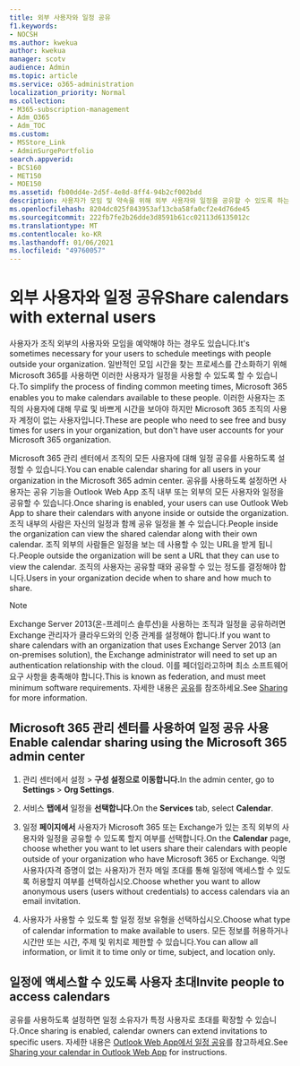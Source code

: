 ```yaml
---
title: 외부 사용자와 일정 공유
f1.keywords:
- NOCSH
ms.author: kwekua
author: kwekua
manager: scotv
audience: Admin
ms.topic: article
ms.service: o365-administration
localization_priority: Normal
ms.collection:
- M365-subscription-management
- Adm_O365
- Adm_TOC
ms.custom:
- MSStore_Link
- AdminSurgePortfolio
search.appverid:
- BCS160
- MET150
- MOE150
ms.assetid: fb00dd4e-2d5f-4e8d-8ff4-94b2cf002bdd
description: 사용자가 모임 및 약속을 위해 외부 사용자와 일정을 공유할 수 있도록 하는 방법을 배워야 합니다.
ms.openlocfilehash: 8204dc025f843953af13cba58fa0cf2e4d76de45
ms.sourcegitcommit: 222fb7fe2b26dde3d8591b61cc02113d6135012c
ms.translationtype: MT
ms.contentlocale: ko-KR
ms.lasthandoff: 01/06/2021
ms.locfileid: "49760057"
---
```

# <a name="share-calendars-with-external-users"></a><span data-ttu-id="5ba7d-103">외부 사용자와 일정 공유</span><span class="sxs-lookup"><span data-stu-id="5ba7d-103">Share calendars with external users</span></span>

<span data-ttu-id="5ba7d-104">사용자가 조직 외부의 사용자와 모임을 예약해야 하는 경우도 있습니다.</span><span class="sxs-lookup"><span data-stu-id="5ba7d-104">It's sometimes necessary for your users to schedule meetings with people outside your organization.</span></span> <span data-ttu-id="5ba7d-105">일반적인 모임 시간을 찾는 프로세스를 간소화하기 위해 Microsoft 365를 사용하면 이러한 사용자가 일정을 사용할 수 있도록 할 수 있습니다.</span><span class="sxs-lookup"><span data-stu-id="5ba7d-105">To simplify the process of finding common meeting times, Microsoft 365 enables you to make calendars available to these people.</span></span> <span data-ttu-id="5ba7d-106">이러한 사용자는 조직의 사용자에 대해 무료 및 바쁘게 시간을 보아야 하지만 Microsoft 365 조직의 사용자 계정이 없는 사용자입니다.</span><span class="sxs-lookup"><span data-stu-id="5ba7d-106">These are people who need to see free and busy times for users in your organization, but don't have user accounts for your Microsoft 365 organization.</span></span>

<span data-ttu-id="5ba7d-107">Microsoft 365 관리 센터에서 조직의 모든 사용자에 대해 일정 공유를 사용하도록 설정할 수 있습니다.</span><span class="sxs-lookup"><span data-stu-id="5ba7d-107">You can enable calendar sharing for all users in your organization in the Microsoft 365 admin center.</span></span> <span data-ttu-id="5ba7d-108">공유를 사용하도록 설정하면 사용자는 공유 기능을 Outlook Web App 조직 내부 또는 외부의 모든 사용자와 일정을 공유할 수 있습니다.</span><span class="sxs-lookup"><span data-stu-id="5ba7d-108">Once sharing is enabled, your users can use Outlook Web App to share their calendars with anyone inside or outside the organization.</span></span> <span data-ttu-id="5ba7d-109">조직 내부의 사람은 자신의 일정과 함께 공유 일정을 볼 수 있습니다.</span><span class="sxs-lookup"><span data-stu-id="5ba7d-109">People inside the organization can view the shared calendar along with their own calendar.</span></span> <span data-ttu-id="5ba7d-110">조직 외부의 사람들은 일정을 보는 데 사용할 수 있는 URL을 받게 됩니다.</span><span class="sxs-lookup"><span data-stu-id="5ba7d-110">People outside the organization will be sent a URL that they can use to view the calendar.</span></span> <span data-ttu-id="5ba7d-111">조직의 사용자는 공유할 때와 공유할 수 있는 정도를 결정해야 합니다.</span><span class="sxs-lookup"><span data-stu-id="5ba7d-111">Users in your organization decide when to share and how much to share.</span></span>

> [!NOTE]
> <span data-ttu-id="5ba7d-112">Exchange Server 2013(온-프레미스 솔루션)을 사용하는 조직과 일정을 공유하려면 Exchange 관리자가 클라우드와의 인증 관계를 설정해야 합니다.</span><span class="sxs-lookup"><span data-stu-id="5ba7d-112">If you want to share calendars with an organization that uses Exchange Server 2013 (an on-premises solution), the Exchange administrator will need to set up an authentication relationship with the cloud.</span></span> <span data-ttu-id="5ba7d-113">이를 페더임라고하며 최소 소프트웨어 요구 사항을 충족해야 합니다.</span><span class="sxs-lookup"><span data-stu-id="5ba7d-113">This is known as federation, and must meet minimum software requirements.</span></span> <span data-ttu-id="5ba7d-114">자세한 내용은 [공유](https://technet.microsoft.com/library/dd638083%28v=exchg.150%29.aspx)를 참조하세요.</span><span class="sxs-lookup"><span data-stu-id="5ba7d-114">See [Sharing](https://technet.microsoft.com/library/dd638083%28v=exchg.150%29.aspx) for more information.</span></span>
  
## <a name="enable-calendar-sharing-using-the-microsoft-365-admin-center"></a><span data-ttu-id="5ba7d-115">Microsoft 365 관리 센터를 사용하여 일정 공유 사용</span><span class="sxs-lookup"><span data-stu-id="5ba7d-115">Enable calendar sharing using the Microsoft 365 admin center</span></span>

1. <span data-ttu-id="5ba7d-116">관리 센터에서 설정  \> **구성 설정으로 이동합니다.**</span><span class="sxs-lookup"><span data-stu-id="5ba7d-116">In the admin center, go to **Settings** \> **Org Settings**.</span></span>

2. <span data-ttu-id="5ba7d-117">서비스 **탭에서** 일정을 **선택합니다.**</span><span class="sxs-lookup"><span data-stu-id="5ba7d-117">On the **Services** tab, select **Calendar**.</span></span>
  
3. <span data-ttu-id="5ba7d-118">일정 **페이지에서** 사용자가 Microsoft 365 또는 Exchange가 있는 조직 외부의 사용자와 일정을 공유할 수 있도록 할지 여부를 선택합니다.</span><span class="sxs-lookup"><span data-stu-id="5ba7d-118">On the **Calendar** page, choose whether you want to let users share their calendars with people outside of your organization who have Microsoft 365 or Exchange.</span></span> <span data-ttu-id="5ba7d-119">익명 사용자(자격 증명이 없는 사용자)가 전자 메일 초대를 통해 일정에 액세스할 수 있도록 허용할지 여부를 선택하십시오.</span><span class="sxs-lookup"><span data-stu-id="5ba7d-119">Choose whether you want to allow anonymous users (users without credentials) to access calendars via an email invitation.</span></span>

4. <span data-ttu-id="5ba7d-120">사용자가 사용할 수 있도록 할 일정 정보 유형을 선택하십시오.</span><span class="sxs-lookup"><span data-stu-id="5ba7d-120">Choose what type of calendar information to make available to users.</span></span> <span data-ttu-id="5ba7d-121">모든 정보를 허용하거나 시간만 또는 시간, 주제 및 위치로 제한할 수 있습니다.</span><span class="sxs-lookup"><span data-stu-id="5ba7d-121">You can allow all information, or limit it to time only or time, subject, and location only.</span></span>

## <a name="invite-people-to-access-calendars"></a><span data-ttu-id="5ba7d-122">일정에 액세스할 수 있도록 사용자 초대</span><span class="sxs-lookup"><span data-stu-id="5ba7d-122">Invite people to access calendars</span></span>

<span data-ttu-id="5ba7d-123">공유를 사용하도록 설정하면 일정 소유자가 특정 사용자로 초대를 확장할 수 있습니다.</span><span class="sxs-lookup"><span data-stu-id="5ba7d-123">Once sharing is enabled, calendar owners can extend invitations to specific users.</span></span> <span data-ttu-id="5ba7d-124">자세한 내용은 [Outlook Web App에서 일정 공유](https://support.microsoft.com/office/7ecef8ae-139c-40d9-bae2-a23977ee58d5)를 참고하세요.</span><span class="sxs-lookup"><span data-stu-id="5ba7d-124">See [Sharing your calendar in Outlook Web App](https://support.microsoft.com/office/7ecef8ae-139c-40d9-bae2-a23977ee58d5) for instructions.</span></span>